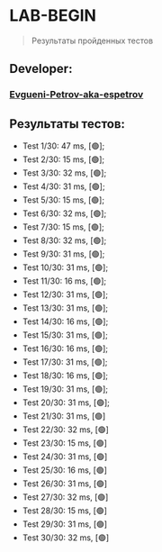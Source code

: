 # LAB-BEGIN
> Результаты пройденных тестов
## Developer:
### [Evgueni-Petrov-aka-espetrov](https://github.com/Evgueni-Petrov-aka-espetrov)
## Результаты тестов:
* Test 1/30: 47 ms, [&#128994;];
* Test 2/30: 15 ms, [&#128994;];
* Test 3/30: 32 ms, [&#128994;];
* Test 4/30: 31 ms, [&#128994;];
* Test 5/30: 15 ms, [&#128994;];
* Test 6/30: 32 ms, [&#128994;];
* Test 7/30: 15 ms, [&#128994;];
* Test 8/30: 32 ms, [&#128994;];
* Test 9/30: 31 ms, [&#128994;];
* Test 10/30: 31 ms, [&#128994;];
* Test 11/30: 16 ms, [&#128994;];
* Test 12/30: 31 ms, [&#128994;];
* Test 13/30: 31 ms, [&#128994;];
* Test 14/30: 16 ms, [&#128994;];
* Test 15/30: 31 ms, [&#128994;];
* Test 16/30: 16 ms, [&#128994;];
* Test 17/30: 31 ms, [&#128994;];
* Test 18/30: 16 ms, [&#128994;];
* Test 19/30: 31 ms, [&#128994;];
* Test 20/30: 31 ms, [&#128994;];
* Test 21/30: 31 ms, [&#128994;]
* Test 22/30: 32 ms, [&#128994;]
* Test 23/30: 15 ms, [&#128994;]
* Test 24/30: 31 ms, [&#128994;]
* Test 25/30: 16 ms, [&#128994;]
* Test 26/30: 31 ms, [&#128994;]
* Test 27/30: 32 ms, [&#128994;]
* Test 28/30: 15 ms, [&#128994;]
* Test 29/30: 31 ms, [&#128994;]
* Test 30/30: 32 ms, [&#128994;]
